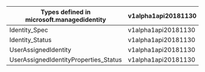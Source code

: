 | Types defined in microsoft.managedidentity | v1alpha1api20181130 |
|--------------------------------------------|---------------------|
| Identity_Spec                              | v1alpha1api20181130 |
| Identity_Status                            | v1alpha1api20181130 |
| UserAssignedIdentity                       | v1alpha1api20181130 |
| UserAssignedIdentityProperties_Status      | v1alpha1api20181130 |
